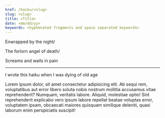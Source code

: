 ```yaml
---
href: /haiku/<slug>
slug: <slug>
title: <Title>
date: <mm/dd/yy>
keywords: <hyphenated fragments and space separated keywords>
---
```


Enwrapped by the night/

The forlorn angel of death/

Screams and wails in pain

---

I wrote this haiku when I was dying of old age

Lorem ipsum dolor, sit amet consectetur adipisicing elit. Ab sequi rem, voluptatibus aut error libero soluta nobis nostrum mollitia accusamus vitae reprehenderit? Numquam, veritatis labore. Aliquid, molestiae optio! Sint reprehenderit explicabo vero ipsum labore repellat beatae voluptas error, voluptatem ipsam, obcaecati maiores quisquam similique deleniti, quasi laborum enim perspiciatis suscipit!
